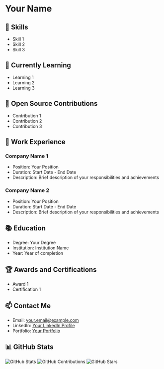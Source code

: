# Your Name

<!-- Add a brief introduction about yourself -->

## 🚀 Skills

<!-- List your top skills or technologies -->

- Skill 1
- Skill 2
- Skill 3

## 🌱 Currently Learning

<!-- Mention the technologies or subjects you're currently learning -->

- Learning 1
- Learning 2
- Learning 3

## 👯 Open Source Contributions

<!-- Highlight your notable contributions to open source projects -->

- Contribution 1
- Contribution 2
- Contribution 3

## 💼 Work Experience

<!-- Describe your work experience and achievements -->

### Company Name 1

- Position: Your Position
- Duration: Start Date - End Date
- Description: Brief description of your responsibilities and achievements

### Company Name 2

- Position: Your Position
- Duration: Start Date - End Date
- Description: Brief description of your responsibilities and achievements

## 📚 Education

<!-- Mention your educational background -->

- Degree: Your Degree
- Institution: Institution Name
- Year: Year of completion

## 🏆 Awards and Certifications

<!-- List any awards or certifications you have received -->

- Award 1
- Certification 1

## 📫 Contact Me

<!-- Add your contact information -->

- Email: your.email@example.com
- LinkedIn: [Your LinkedIn Profile](https://www.linkedin.com/in/yourprofile/)
- Portfolio: [Your Portfolio](https://www.yourportfolio.com)

## 📊 GitHub Stats

<!-- Add your GitHub statistics using shields.io or similar tools -->

![GitHub Stats](https://img.shields.io/github/followers/yourusername?label=Followers&style=social)
![GitHub Contributions](https://img.shields.io/github/commit-activity/m/yourusername/reponame?style=flat-square)
![GitHub Stars](https://img.shields.io/github/stars/yourusername/reponame?style=social)

<!-- Add any additional sections or customize the format to fit your preferences -->





